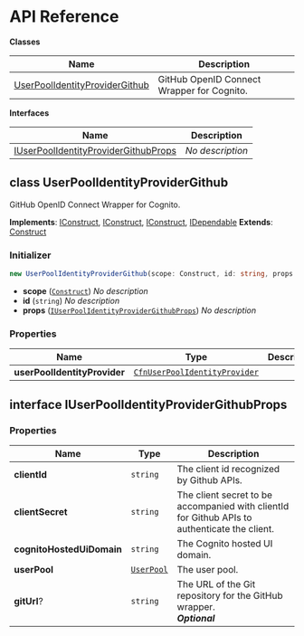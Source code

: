 # API Reference

**Classes**

Name|Description
----|-----------
[UserPoolIdentityProviderGithub](#cdk-user-pool-identity-provider-github-userpoolidentityprovidergithub)|GitHub OpenID Connect Wrapper for Cognito.


**Interfaces**

Name|Description
----|-----------
[IUserPoolIdentityProviderGithubProps](#cdk-user-pool-identity-provider-github-iuserpoolidentityprovidergithubprops)|*No description*



## class UserPoolIdentityProviderGithub  <a id="cdk-user-pool-identity-provider-github-userpoolidentityprovidergithub"></a>

GitHub OpenID Connect Wrapper for Cognito.

__Implements__: [IConstruct](#constructs-iconstruct), [IConstruct](#aws-cdk-core-iconstruct), [IConstruct](#constructs-iconstruct), [IDependable](#aws-cdk-core-idependable)
__Extends__: [Construct](#aws-cdk-core-construct)

### Initializer




```ts
new UserPoolIdentityProviderGithub(scope: Construct, id: string, props: IUserPoolIdentityProviderGithubProps)
```

* **scope** (<code>[Construct](#aws-cdk-core-construct)</code>)  *No description*
* **id** (<code>string</code>)  *No description*
* **props** (<code>[IUserPoolIdentityProviderGithubProps](#cdk-user-pool-identity-provider-github-iuserpoolidentityprovidergithubprops)</code>)  *No description*



### Properties


Name | Type | Description 
-----|------|-------------
**userPoolIdentityProvider** | <code>[CfnUserPoolIdentityProvider](#aws-cdk-aws-cognito-cfnuserpoolidentityprovider)</code> | <span></span>



## interface IUserPoolIdentityProviderGithubProps  <a id="cdk-user-pool-identity-provider-github-iuserpoolidentityprovidergithubprops"></a>




### Properties


Name | Type | Description 
-----|------|-------------
**clientId** | <code>string</code> | The client id recognized by Github APIs.
**clientSecret** | <code>string</code> | The client secret to be accompanied with clientId for Github APIs to authenticate the client.
**cognitoHostedUiDomain** | <code>string</code> | The Cognito hosted UI domain.
**userPool** | <code>[UserPool](#aws-cdk-aws-cognito-userpool)</code> | The user pool.
**gitUrl**? | <code>string</code> | The URL of the Git repository for the GitHub wrapper.<br/>__*Optional*__



